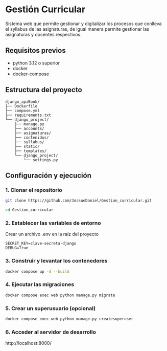 # Gestión Curricular
Sistema web que permite gestionar y digitalizar los procesos que conlleva el syllabus de las asignaturas, de igual manera permite gestionar las asignaturas y docentes
respectivos.

## Requisitos previos
- python 3.12 o superior
- docker
- docker-compose

## Estructura del proyecto
```plaintext
django_apiBook/
├── Dockerfile
├── compose.yml
├── requirements.txt
└── django_project/
    ├── manage.py
    ├── accounts/
    ├── asignaturas/
    ├── contenidos/
    ├── syllabus/
    ├── static/
    ├── templates/
    └── django_project/
        └── settings.py
```

## Configuración y ejecución
### 1. Clonar el repositorio
```bash
git clone https://github.com/JossueDaniel/Gestion_curricular.git
```

```bash
cd Gestion_curricular
```

### 2. Establecer las variables de entorno
Crear un archivo .env en la raíz del proyecto
```plaintext
SECRET_KEY=clave-secreta-django
DEBUG=True
```

### 3. Construir y levantar los contenedores
```bash
docker compose up -d --build
```

### 4. Ejecutar las migraciones
```bash
docker compose exec web python manage.py migrate
```

### 5. Crear un superusuario (opcional)
```bash
docker compose exec web python manage.py createsuperuser
```

### 6. Acceder al servidor de desarrollo
http://localhost:8000/
